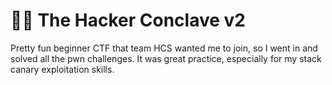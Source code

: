# 🕵️‍♂️ The Hacker Conclave v2

Pretty fun beginner CTF that team HCS wanted me to join, so I went in and solved all the pwn challenges. It was great practice, especially for my stack canary exploitation skills.
